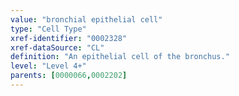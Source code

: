```yaml
---
value: "bronchial epithelial cell"
type: "Cell Type"
xref-identifier: "0002328"
xref-dataSource: "CL"
definition: "An epithelial cell of the bronchus."
level: "Level 4+"
parents: [0000066,0002202]
---
```


